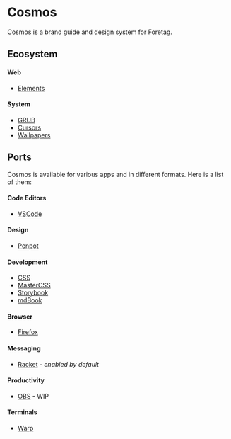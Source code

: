 # Cosmos

Cosmos is a brand guide and design system for Foretag.

## Ecosystem
#### Web
- [Elements](https://github.com/ForetagInc/cosmos/tree/master/packages/elements)

#### System
- [GRUB]()
- [Cursors]()
- [Wallpapers]()

## Ports
Cosmos is available for various apps and in different formats. Here is a list of them:

#### Code Editors
- [VSCode]()

#### Design
- [Penpot]()

#### Development
- [CSS]()
- [MasterCSS]()
- [Storybook]()
- [mdBook]()

#### Browser
- [Firefox]()
#### Messaging
- [Racket](#) - *enabled by default*

#### Productivity
- [OBS](#) - WIP

#### Terminals
- [Warp]()